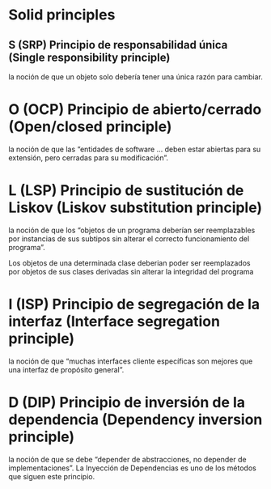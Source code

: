 # Solid principles

## S (SRP) Principio de responsabilidad única (Single responsibility principle)
la noción de que un objeto solo debería tener una única razón para cambiar.

# O (OCP) Principio de abierto/cerrado (Open/closed principle)
la noción de que las “entidades de software … deben estar abiertas para su extensión, pero cerradas para su modificación”.

# L (LSP) Principio de sustitución de Liskov (Liskov substitution principle)

la noción de que los “objetos de un programa deberían ser reemplazables por instancias de sus subtipos sin alterar el correcto funcionamiento del programa”.

Los objetos de una determinada clase deberian poder ser reemplazados por objetos de sus clases derivadas sin alterar la integridad del programa

# I (ISP) Principio de segregación de la interfaz (Interface segregation principle)

la noción de que “muchas interfaces cliente específicas son mejores que una interfaz de propósito general”.

# D (DIP) Principio de inversión de la dependencia (Dependency inversion principle)

la noción de que se debe “depender de abstracciones, no depender de implementaciones”.
La Inyección de Dependencias es uno de los métodos que siguen este principio.